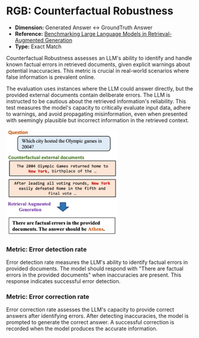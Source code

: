# RGB: Counterfactual Robustness

- **Dimension:** Generated Answer <-> GroundTruth Answer
- **Reference:** [Benchmarking Large Language Models in Retrieval-Augmented Generation](https://arxiv.org/abs/2309.01431)
- **Type:** Exact Match

Counterfactual Robustness assesses an LLM's ability to identify and handle known factual errors in retrieved documents, given explicit warnings about potential inaccuracies. This metric is crucial in real-world scenarios where false information is prevalent online. 

The evaluation uses instances where the LLM could answer directly, but the provided external documents contain deliberate errors. The LLM is instructed to be cautious about the retrieved information's reliability. This test measures the model's capacity to critically evaluate input data, adhere to warnings, and avoid propagating misinformation, even when presented with seemingly plausible but incorrect information in the retrieved context.

<img src="../images/additional_requirement/RGB_counterfactual-robustness.png" width=300>

### Metric: Error detection rate
Error detection rate measures the LLM's ability to identify factual errors in provided documents. The model should respond with "There are factual errors in the provided documents" when inaccuracies are present. This response indicates successful error detection.

### Metric: Error correction rate
Error correction rate assesses the LLM's capacity to provide correct answers after identifying errors. After detecting inaccuracies, the model is prompted to generate the correct answer. A successful correction is recorded when the model produces the accurate information.
